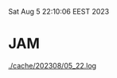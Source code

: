 Sat Aug  5 22:10:06 EEST 2023
# JAM
<a href='./cache/202308/05_22.log'>./cache/202308/05_22.log</a>

